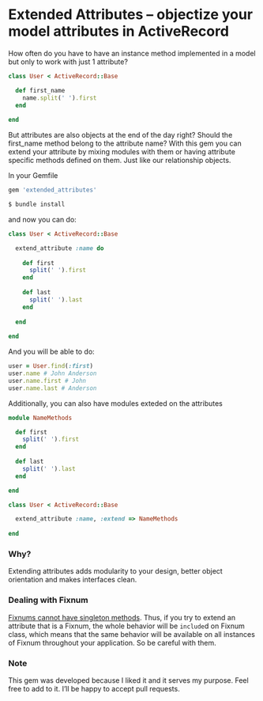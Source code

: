 # Extended Attributes – objectize your model attributes in ActiveRecord

How often do you have to have an instance method implemented in a model but only to work with just 1 attribute?

```ruby 
class User < ActiveRecord::Base

  def first_name
    name.split(' ').first
  end
  
end 
```

But attributes are also objects at the end of the day right? Should the first_name method belong to the attribute name? With this gem you can extend your attribute by mixing modules with them or having attribute specific methods defined on them. Just like our relationship objects.

In your Gemfile

```ruby 
gem 'extended_attributes'
```


```bash 
$ bundle install
```

and now you can do:

```ruby 
class User < ActiveRecord::Base

  extend_attribute :name do
  
    def first
      split(' ').first
    end
  
    def last
      split(' ').last
    end
  
  end
  
end 
```

And you will be able to do:

```ruby 
user = User.find(:first) 
user.name # John Anderson 
user.name.first # John 
user.name.last # Anderson
```

Additionally, you can also have modules exteded on the attributes

```ruby 
module NameMethods

  def first
    split(' ').first
  end
  
  def last
    split(' ').last
  end

end

class User < ActiveRecord::Base

  extend_attribute :name, :extend => NameMethods
  
end
```

### Why?

Extending attributes adds modularity to your design, better object orientation and makes interfaces clean.

### Dealing with Fixnum

[Fixnums cannot have singleton methods](www.ruby-forum.com/topic/50170). Thus, if you try to extend an attribute that is a Fixnum, the whole behavior will be `include`d on Fixnum class, which means that the same behavior will be available on all instances of Fixnum throughout your application. So be careful with them.

### Note

This gem was developed because I liked it and it serves my purpose. Feel free to add to it. I’ll be happy to accept pull requests.